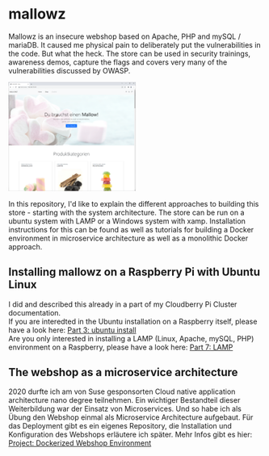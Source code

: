 # mallowz
Mallowz is an insecure webshop based on Apache, PHP and mySQL / mariaDB. 
It caused me physical pain to deliberately put the vulnerabilities in the code. 
But what the heck. The store can be used in security trainings, awareness demos, 
capture the flags and covers very many of the vulnerabilities discussed by OWASP.

<img src="./images/mallowz.png" width="50%">

In this repository, I'd like to explain the different approaches to building this store - starting with the system architecture. The store can be run on a ubuntu system with LAMP or a Windows system with xamp. Installation instructions for this can be found as well as tutorials for building a Docker environment in microservice architecture as well as a monolithic Docker approach.

## Installing mallowz on a Raspberry Pi with Ubuntu Linux
I did and described this already in a part of my Cloudberry Pi Cluster documentation. <br/>
If you are interedted in the Ubuntu installation on a Raspberry itself, please have a look here:
[Part 3: ubuntu install](https://github.com/jegali/Cloudberry-Cluster/blob/main/ubuntu-install.md)<br/>
Are you only interested in installing a LAMP (Linux, Apache, mySQL, PHP) environment on a Raspberry, please have a look here: [Part 7: LAMP](https://github.com/jegali/Cloudberry-Cluster/blob/main/install-lamp.md)<br/>

## The webshop as a microservice architecture
2020 durfte ich am von Suse gesponsorten Cloud native application architecture nano degree teilnehmen. Ein wichtiger Bestandteil dieser Weiterbildung war der Einsatz von Microservices. Und so habe ich als Übung den Webshop einmal als Microservice Architecture aufgebaut. Für das Deployment gibt es ein eigenes Repository, die Installation und Konfiguration des Webshops erläutere ich später. Mehr Infos gibt es hier: [Project: Dockerized Webshop Environment](https://github.com/jegali/docker-nginx-mysql-php-phpmyadmin) 
